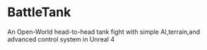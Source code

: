 # BattleTank
An Open-World head-to-head tank fight with simple AI,terrain,and advanced control system in Unreal 4
